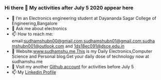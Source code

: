### Hi there 👋 My activities after July 5 2020 appear here
- 🌱 I’m an Electronics engineering student at Dayananda Sagar College of Engineering,Bangalore
- 💬 Ask me about electronics
- 📫 How to reach me: email:sudhamshubn00@gmail.com,sudhamshubn01@gmail.com,sudhamshubn001@outlook.com and 1ds18ec091@dsce.edu.in<br>
- 👋 Website:www.sudhamshu.me,This is my Daily Electronics,Computer Science and Personal blog.Get your daily dose of technology now at sudhamshu.me
- 🌱 Visit my another <a href=https://github.com/sudhamshubn01>Github account</a> for activities before July 5
- 📫 My <a href=https://www.linkedin.com/in/sudhamshu-b-n-760bb7171/>Linkedin Profile</a>

